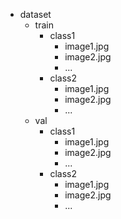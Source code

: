 - dataset
    - train
        - class1
            - image1.jpg
            - image2.jpg
            - ...
        - class2
            - image1.jpg
            - image2.jpg
            - ...
    - val
        - class1
            - image1.jpg
            - image2.jpg
            - ...
        - class2
            - image1.jpg
            - image2.jpg
            - ...
